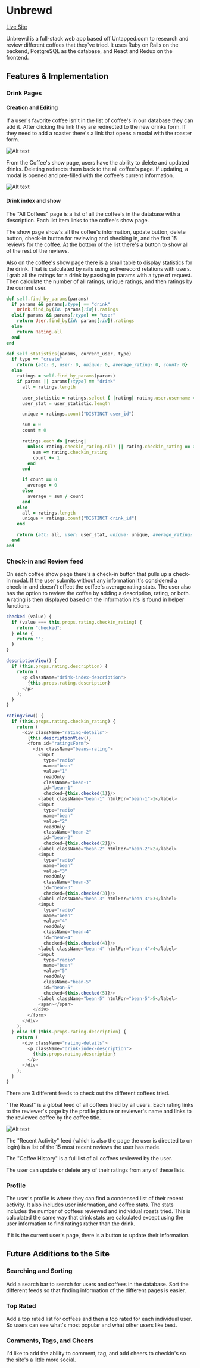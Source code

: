 # Unbrewd

[Live Site](http://www.unbrewd.us)

Unbrewd is a full-stack web app based off Untapped.com to research and
review different coffees that they've tried. It uses Ruby on Rails on the
backend, PostgreSQL as the database, and React and Redux on the frontend.

## Features & Implementation

### Drink Pages

#### Creation and Editing

If a user's favorite coffee isn't in the list of coffee's in our database
they can add it. After clicking the link they are redirected to the new drinks
form. If they need to add a roaster there's a link that opens a modal with the
roaster form.

![Alt text](http://res.cloudinary.com/dfmvfna21/image/upload/v1478898248/vabi4qzsznl7gbhldrzy.png)

From the Coffee's show page, users have the ability to delete and updated drinks.
Deleting redirects them back to the all coffee's page. If updating, a modal is
opened and pre-filled with the coffee's current information.

![Alt text](http://res.cloudinary.com/dfmvfna21/image/upload/v1478898392/Screen_Shot_2016-11-11_at_1.05.44_PM_2_npvgex.png)

#### Drink index and show

The "All Coffees" page is a list of all the coffee's in the database with a description. Each list item links to the coffee's show page.

The show page show's all the coffee's information, update button, delete button, check-in button for reviewing and checking in, and the first 15 reviews for the coffee. At the bottom of the list there's a button to show all of the rest of the reviews.

Also on the coffee's show page there is a small table to display statistics for the drink.
That is calculated by rails using activerecord relations with users. I grab all the ratings
for a drink by passing in params with a type of request. Then calculate the number of all ratings, unique ratings, and then ratings by the current user.

```ruby
def self.find_by_params(params)
  if params && params[:type] == "drink"
    Drink.find_by(id: params[:id]).ratings
  elsif params && params[:type] == "user"
    return User.find_by(id: params[:id]).ratings
  else
    return Rating.all
  end
end

def self.statistics(params, current_user, type)
  if type == "create"
    return {all: 0, user: 0, unique: 0, average_rating: 0, count: 0}
  else
    ratings = self.find_by_params(params)
    if params || params[:type] == "drink"
      all = ratings.length

      user_statistic = ratings.select { |rating| rating.user.username == current_user.username }
      user_stat = user_statistic.length

      unique = ratings.count("DISTINCT user_id")

      sum = 0
      count = 0

      ratings.each do |rating|
        unless rating.checkin_rating.nil? || rating.checkin_rating == 0
          sum += rating.checkin_rating
          count += 1
        end
      end

      if count == 0
        average = 0
      else
        average = sum / count
      end
    else
      all = ratings.length
      unique = ratings.count("DISTINCT drink_id")
    end

    return {all: all, user: user_stat, unique: unique, average_rating: average, count: count}
  end
end
```

### Check-in and Review feed

On each coffee show page there's a check-in button that pulls up a check-in modal. If the user submits without any information it's considered a check-in and doesn't effect the coffee's average rating stats. The user also has the option to review the coffee by adding a description, rating, or both. A rating is then displayed based on the information it's is found in helper functions.

```js
checked (value) {
  if (value === this.props.rating.checkin_rating) {
    return "checked";
  } else {
    return "";
  }
}

descriptionView() {
  if (this.props.rating.description) {
    return (
      <p className="drink-index-description">
        {this.props.rating.description}
      </p>
    );
  }
}

ratingView() {
  if (this.props.rating.checkin_rating) {
    return (
      <div className="rating-details">
        {this.descriptionView()}
        <form id="ratingsForm">
          <div className="beans-rating">
            <input
              type="radio"
              name="bean"
              value="1"
              readOnly
              className="bean-1"
              id="bean-1"
              checked={this.checked(1)}/>
            <label className="bean-1" htmlFor="bean-1">1</label>
            <input
              type="radio"
              name="bean"
              value="2"
              readOnly
              className="bean-2"
              id="bean-2"
              checked={this.checked(2)}/>
            <label className="bean-2" htmlFor="bean-2">2</label>
            <input
              type="radio"
              name="bean"
              value="3"
              readOnly
              className="bean-3"
              id="bean-3"
              checked={this.checked(3)}/>
            <label className="bean-3" htmlFor="bean-3">3</label>
            <input
              type="radio"
              name="bean"
              value="4"
              readOnly
              className="bean-4"
              id="bean-4"
              checked={this.checked(4)}/>
            <label className="bean-4" htmlFor="bean-4">4</label>
            <input
              type="radio"
              name="bean"
              value="5"
              readOnly
              className="bean-5"
              id="bean-5"
              checked={this.checked(5)}/>
            <label className="bean-5" htmlFor="bean-5">5</label>
            <span></span>
          </div>
        </form>
      </div>
    );
  } else if (this.props.rating.description) {
    return (
      <div className="rating-details">
        <p className="drink-index-description">
          {this.props.rating.description}
        </p>
      </div>
    );
  }
}
```


There are 3 different feeds to check out the different coffees tried.

"The Roast" is a global feed of all coffees tried by all users. Each rating links to the
reviewer's page by the profile picture or reviewer's name and links to the reviewed coffee by the coffee title.

![Alt text](http://res.cloudinary.com/dfmvfna21/image/upload/v1478899402/Screen_Shot_2016-11-11_at_1.22.28_PM_2_evfsgf.png)

The "Recent Activity" feed (which is also the page the user is directed to on login) is
a list of the 15 most recent reviews the user has made.

The "Coffee History" is a full list of all coffees reviewed by the user.

The user can update or delete any of their ratings from any of these lists.

### Profile

The user's profile is where they can find a condensed list of their recent
activity. It also includes user information, and coffee stats. The stats includes
the number of coffees reviewed and individual roasts tried. This is calculated the same way that drink stats are calculated except using the user information to find ratings rather than the drink.

If it is the current user's page, there is a button to update their information.

## Future Additions to the Site

### Searching and Sorting

Add a search bar to search for users and coffees in the database. Sort the different feeds so that finding information of the different pages is easier.

### Top Rated

Add a top rated list for coffees and then a top rated for each individual
user. So users can see what's most popular and what other users like best.

### Comments, Tags, and Cheers

I'd like to add the ability to comment, tag, and add cheers to checkin's so the
site's a little more social.
